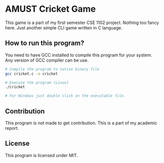# AMUST Cricket Game

This game is a part of my first semester CSE 1102 project. Nothing too fancy here. Just another simple CLI game written in C language.


## How to run this program?

You need to have GCC installed to compile this program for your system. Any version of GCC compiler can be use.

```bash
# Compile the program to native binary file
gcc cricket.c -o cricket

# Execute the program (Linux)
./cricket

# For Windows just double click on the executable file.
```

## Contribution

This program is not made to get contribution. This is a part of my academic report.

## License

This program is licensed under MIT.
